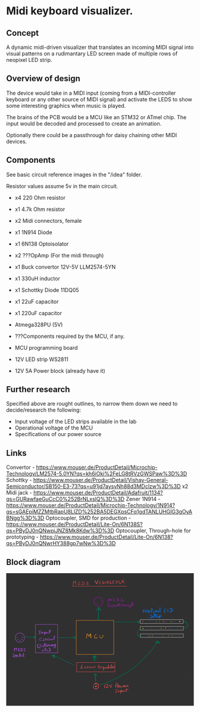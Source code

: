 # Midi keyboard visualizer.

## Concept
A dynamic midi-driven visualizer that translates an incoming MIDI signal into visual patterns on a rudimantary LED screen made of multiple rows of neopixel LED strip. 

## Overview of design 

The device would take in a MIDI input (coming from a MIDI-controller keyboard or any other source of MIDI signal) and activate the LEDS to show some interesting graphics when music is played. 

The brains of the PCB would be a MCU like an STM32 or ATmel chip. The input would be decoded and processed to create an animation. 

Optionally there could be a passthrough for daisy chaining other MIDI devices. 

## Components
See basic circuit reference images in the "/idea" folder.

Resistor values assume 5v in the main circuit.

- x4 220 Ohm resistor
- x1 4.7k Ohm resistor
- x2 Midi connectors, female
- x1 1N914 Diode
- x1 6N138 Optoisolator
- x2 ???OpAmp (For the midi through)
- x1 Buck convertor 12V-5V LLM2574-5YN
- x1 330uH inductor
- x1 Schottky Diode 11DQ05
- x1 22uF capacitor 
- x1 220uF capacitor

- Atmega328PU (5V)
- ???Components required by the MCU, if any.
- MCU programming board

- 12V LED strip WS2811 

- 12V 5A Power block (already have it)

## Further research

Specified above are rought outlines, to narrow them down we need to decide/research the following:
- Input voltage of the LED strips available in the lab
- Operational voltage of the MCU
- Specifications of our power source

## Links
Convertor - https://www.mouser.de/ProductDetail/Microchip-Technology/LM2574-5.0YN?qs=kh6iOki%2FeLG8tRVzGWSPaw%3D%3D
Schottky - https://www.mouser.de/ProductDetail/Vishay-General-Semiconductor/SB150-E3-73?qs=u91jd7aysvNh88d3MDclzw%3D%3D
x2 Midi jack - https://www.mouser.de/ProductDetail/Adafruit/1134?qs=GURawfaeGuCcC0%252BrNLxslQ%3D%3D
Zener 1N914 - https://www.mouser.de/ProductDetail/Microchip-Technology/1N914?qs=sGAEpiMZZMtbRapU8LlZD%252BA5DEGXpsCFq1gdTANLUHGIG3gOyABNgg%3D%3D
Optocoupler, SMD for production - https://www.mouser.de/ProductDetail/Lite-On/6N138S?qs=PByDJ0nQNwpiJNZ8Mk8Kdw%3D%3D
Optocoupler, Through-hole for prototyping - https://www.mouser.de/ProductDetail/Lite-On/6N138?qs=PByDJ0nQNwrHY388gp7wNw%3D%3D



## Block diagram

![Block diagram](block_diagram.jpeg)
